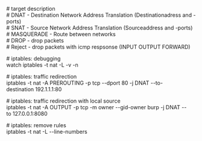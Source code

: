 # target description  
# DNAT - Destination Network Address Translation (Destinationadress and -ports)  
# SNAT - Source Network Address Translation (Sourceaddress and -ports)  
# MASQUERADE - Route between networks  
# DROP - drop packets  
# Reject - drop packets with icmp respsonse (INPUT OUTPUT FORWARD)  
  
# iptables: debugging  
watch iptables -t nat -L -v -n  
  
# iptables: traffic redirection  
iptables -t nat -A PREROUTING -p tcp --dport 80 -j DNAT --to-destination 192.1.1.1:80  
  
# iptables: traffic redirection with local source  
iptables -t nat -A OUTPUT -p tcp -m owner --gid-owner burp -j DNAT --to 127.0.0.1:8080  
  
# iptables: remove rules  
iptables -t nat -L --line-numbers
